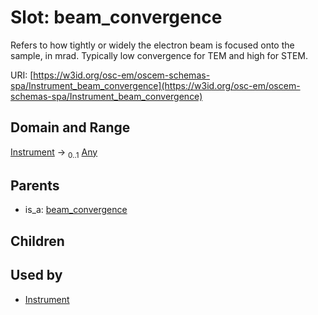 
# Slot: beam_convergence

Refers to how tightly or widely the electron beam is focused onto the sample, in mrad. Typically low convergence for TEM and high for STEM.

URI: [https://w3id.org/osc-em/oscem-schemas-spa/Instrument_beam_convergence](https://w3id.org/osc-em/oscem-schemas-spa/Instrument_beam_convergence)


## Domain and Range

[Instrument](Instrument.md) &#8594;  <sub>0..1</sub> [Any](Any.md)

## Parents

 *  is_a: [beam_convergence](beam_convergence.md)

## Children


## Used by

 * [Instrument](Instrument.md)
